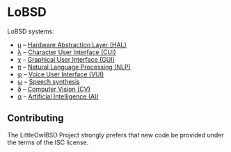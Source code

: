 # LoBSD

LoBSD systems:

* [μ](src/Systems/μ/) – [Hardware Abstraction Layer (HAL)](src/Systems/μ/README.md)
* [λ](src/Systems/λ/) – [Character User Interface (CUI)](src/Systems/λ/README.md)
* [χ](src/Systems/χ/) – [Graphical User Interface (GUI)](src/Systems/χ/README.md)
* [π](src/Systems/π/) – [Natural Language Processing (NLP)](src/Systems/π/README.md)
* [φ](src/Systems/φ/) – [Voice User Interface (VUI)](src/Systems/φ/README.md)
* [ω](src/Systems/ω/) – [Speech synthesis](src/Systems/ω/README.md)
* [δ](src/Systems/δ/) – [Computer Vision (CV)](src/Systems/δ/README.md)
* [α](src/Systems/α/) – [Artificial Intelligence (AI)](src/Systems/α/README.md)

## Contributing

The LittleOwlBSD Project strongly prefers that new code be provided
under the terms of the ISC license.
